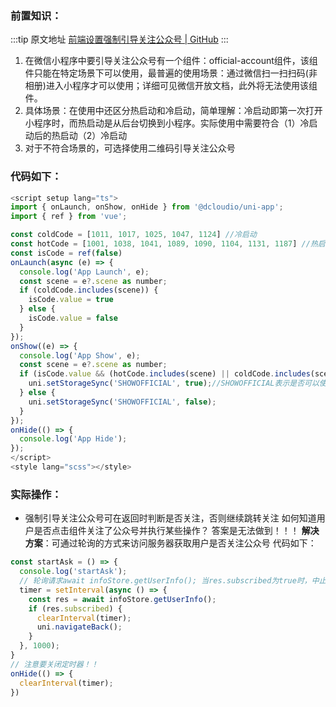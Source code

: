 ### 前置知识：

  :::tip 原文地址
  [前端设置强制引导关注公众号 | GitHub](https://github.com/jynba/jynba.github.io/issues/49)
  :::
  1.  在微信小程序中要引导关注公众号有一个组件：official-account组件，该组件只能在特定场景下可以使用，最普遍的使用场景：通过微信扫一扫扫码(非相册)进入小程序才可以使用；详细可见微信开放文档，此外将无法使用该组件。
2. 具体场景：在使用中还区分热启动和冷启动，简单理解：冷启动即第一次打开小程序时，而热启动是从后台切换到小程序。实际使用中需要符合（1）冷启动后的热启动（2）冷启动
3. 对于不符合场景的，可选择使用二维码引导关注公众号

### 代码如下：
```js
<script setup lang="ts">
import { onLaunch, onShow, onHide } from '@dcloudio/uni-app';
import { ref } from 'vue';

const coldCode = [1011, 1017, 1025, 1047, 1124] //冷启动
const hotCode = [1001, 1038, 1041, 1089, 1090, 1104, 1131, 1187] //热启动
const isCode = ref(false)
onLaunch(async (e) => {
  console.log('App Launch', e);
  const scene = e?.scene as number;
  if (coldCode.includes(scene)) {
    isCode.value = true
  } else {
    isCode.value = false
  }
});
onShow((e) => {
  console.log('App Show', e);
  const scene = e?.scene as number;
  if (isCode.value && (hotCode.includes(scene) || coldCode.includes(scene))) {
    uni.setStorageSync('SHOWOFFICIAL', true);//SHOWOFFICIAL表示是否可以使用微信自带的关注公众号组件
  } else {
    uni.setStorageSync('SHOWOFFICIAL', false);
  }
});
onHide(() => {
  console.log('App Hide');
});
</script>
<style lang="scss"></style>

```

### 实际操作：
* 强制引导关注公众号可在返回时判断是否关注，否则继续跳转关注
如何知道用户是否点击组件关注了公众号并执行某些操作？ 答案是无法做到！！！ 
**解决方案**：可通过轮询的方式来访问服务器获取用户是否关注公众号
代码如下：
```js
const startAsk = () => {
  console.log('startAsk');
  // 轮询请求await infoStore.getUserInfo(); 当res.subscribed为true时，中止轮询，跳转
  timer = setInterval(async () => {
    const res = await infoStore.getUserInfo();
    if (res.subscribed) {
      clearInterval(timer);
      uni.navigateBack();
    }
  }, 1000);
}
// 注意要关闭定时器！！
onHide(() => {
  clearInterval(timer);
})
```
